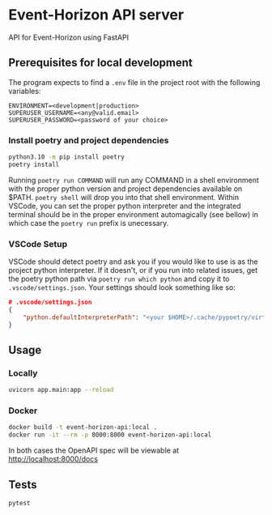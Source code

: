 # Event-Horizon API server


API for Event-Horizon using FastAPI


## Prerequisites for local development


The program expects to find a `.env` file in the project root with the following variables:

```
ENVIRONMENT=<development|production>
SUPERUSER_USERNAME=<any@valid.email>
SUPERUSER_PASSWORD=<password of your choice>
```


### Install poetry and project dependencies


```bash
python3.10 -m pip install poetry
poetry install
```


Running `poetry run COMMAND` will run any COMMAND in a shell environment with the proper python version and project dependencies available on $PATH. `poetry shell` will drop you into that shell environment. Within VSCode, you can set the proper python interpreter and the integrated terminal should be in the proper environment  automagically (see bellow) in which case the `poetry run` prefix is unecessary.


### VSCode Setup


VSCode should detect poetry and ask you if you would like to use is as the project python interpreter. If it doesn't, or if you run into related issues, get the poetry python path via `poetry run which python` and copy it to `.vscode/settings.json`. Your settings should look something like so:


```json
# .vscode/settings.json
{
    "python.defaultInterpreterPath": "<your $HOME>/.cache/pypoetry/virtualenvs/event-horizon-api-b5xDj491-py3.10/bin/python",
}
```


## Usage


### Locally


```bash
uvicorn app.main:app --reload
```

### Docker


```bash
docker build -t event-horizon-api:local .
docker run -it --rm -p 8000:8000 event-horizon-api:local
```


In both cases the OpenAPI spec will be viewable at [http://localhost:8000/docs](http://localhost:8000/docs)


## Tests


```bash
pytest
```


